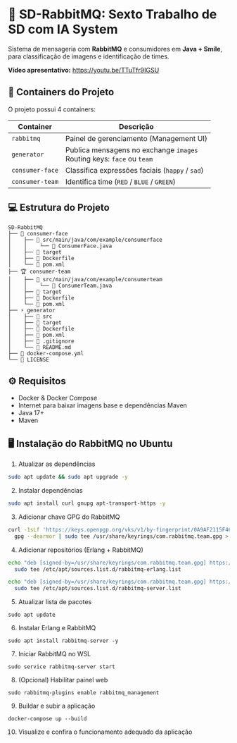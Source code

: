 # 🐇 SD-RabbitMQ: Sexto Trabalho de SD com IA System

Sistema de mensageria com **RabbitMQ** e consumidores em **Java + Smile**, para classificação de imagens e identificação de times.

**Vídeo apresentativo:** https://youtu.be/TTuTfr9IGSU

## 🐳 Containers do Projeto

O projeto possui 4 containers:

| Container | Descrição |
|-----------|-----------|
| `rabbitmq` | Painel de gerenciamento (Management UI) |
| `generator` | Publica mensagens no exchange `images` <br> Routing keys: `face` ou `team` |
| `consumer-face` | Classifica expressões faciais (`happy` / `sad`) |
| `consumer-team` | Identifica time (`RED` / `BLUE` / `GREEN`) |

## 💻 Estrutura do Projeto

```
SD-RabbitMQ
├── 🐰 consumer-face
│    ├── 📂 src/main/java/com/example/consumerface
│    │    └── 📝 ConsumerFace.java
│    ├── 📂 target
│    ├── 🐳 Dockerfile
│    └── 📄 pom.xml
├── 🏆 consumer-team
│    ├── 📂 src/main/java/com/example/consumerteam
│    │    └── 📝 ConsumerTeam.java
│    ├── 📂 target
│    ├── 🐳 Dockerfile
│    └── 📄 pom.xml
├── ⚡ generator
│    ├── 📂 src
│    ├── 📂 target
│    ├── 🐳 Dockerfile
│    ├── 📄 pom.xml
│    ├── 📄 .gitignore
│    └── 📄 README.md
├── 🐳 docker-compose.yml
└── 📄 LICENSE
```

## ⚙️ Requisitos

- Docker & Docker Compose  
- Internet para baixar imagens base e dependências Maven  
- Java 17+  
- Maven

## 🖥️ Instalação do RabbitMQ no Ubuntu

1. Atualizar as dependências
```bash
sudo apt update && sudo apt upgrade -y
```

2. Instalar dependências
```bash
sudo apt install curl gnupg apt-transport-https -y
```

3. Adicionar chave GPG do RabbitMQ
```bash
curl -1sLf 'https://keys.openpgp.org/vks/v1/by-fingerprint/0A9AF2115F4687BD29803A206B73A36E6026DFCA' | \
  gpg --dearmor | sudo tee /usr/share/keyrings/com.rabbitmq.team.gpg > /dev/null
```

4. Adicionar repositórios (Erlang + RabbitMQ)
```bash
echo "deb [signed-by=/usr/share/keyrings/com.rabbitmq.team.gpg] https://dl.cloudsmith.io/public/rabbitmq/rabbitmq-erlang/deb/ubuntu $(lsb_release -sc) main" | \
  sudo tee /etc/apt/sources.list.d/rabbitmq-erlang.list

echo "deb [signed-by=/usr/share/keyrings/com.rabbitmq.team.gpg] https://dl.cloudsmith.io/public/rabbitmq/rabbitmq-server/deb/ubuntu $(lsb_release -sc) main" | \
  sudo tee /etc/apt/sources.list.d/rabbitmq-server.list
```

5. Atualizar lista de pacotes
```
sudo apt update
```
6. Instalar Erlang e RabbitMQ
```
sudo apt install rabbitmq-server -y
```
7. Iniciar RabbitMQ no WSL
```
sudo service rabbitmq-server start
```
8. (Opcional) Habilitar painel web
```
sudo rabbitmq-plugins enable rabbitmq_management
```

9. Buildar e subir a aplicação
```
docker-compose up --build
```

10. Visualize e confira o funcionamento adequado da aplicação
